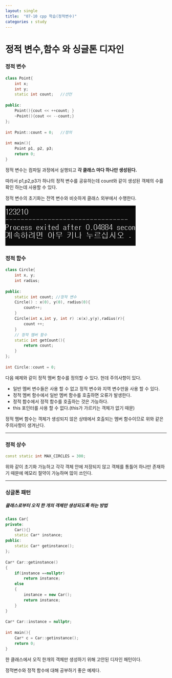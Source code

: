 ```yaml
---
layout: single
title:  "07-10 cpp 학습(정적변수)"
categories : study
---
```


# 정적 변수,함수 와 싱글톤 디자인

### 정적 변수

```c++
class Point{
	int x;
	int y;
	static int count;	//선언 
	
public:
	Point(){cout << ++count; }
	~Point(){cout << --count;}
};

int Point::count = 0;	//정의

int main(){
	Point p1, p2, p3;
	return 0;
} 
```

정적 변수는 컴파일 과정에서 실행되고 **각 클래스 마다 하나만 생성된다.**

따라서 p1,p2,p3가 하나의 정적 변수를 공유하는데 count와 같이 생성된 객체의 수를 확인 하는데 사용할 수 있다.

정적 변수의 초기화는 전역 변수와 비슷하게 클래스 외부에서 수행한다.


![image-20220710181950015](https://raw.githubusercontent.com/yeonghune/yeonghune.github.io/master/images/2022-07-09-cpp(static)/image-20220710181950015.png)



### 정적 함수

```c++
class Circle{
	int x, y;
	int radius;
	
public:
	static int count; //정적 변수
	Circle() : x(0), y(0), radius(0){
		count++;
	}
	Circle(int x,int y, int r) :x(x),y(y),radius(r){
		count ++;
	}
	// 정적 멤버 함수
	static int getCount(){
		return count;
	} 
};

int Circle::count = 0;
```

다음 예제와 같이 정적 멤버 함수를 정의할 수 있다. 헌데 주의사항이 있다.

- 일반 멤버 변수들은 사용 할 수 없고 정적 변수와 지역 변수만을 사용 할 수 있다.
- 정적 멤버 함수에서 일반 멤버 함수를 호출하면 오류가 발생한다.
- 정적 함수에서 정적 함수를 호출하는 것은 가능하다.
- this 포인터를 사용 할 수 없다.(this가 가르키는 객체가 없기 때문)

정적 멤버 함수는 객체가 생성되지 않은 상태에서 호출되는 멤버 함수이므로 위와 같은 주의사항이 생겨난다.

------------

### 정적 상수

```c++
const static int MAX_CIRCLES = 300;
```

위와 같이 초기화 가능하고 각각 객체 안에 저장되지 않고 객체를 통틀어 하나만 존재하기 때문에 메모리 절약이 가능하며 많이 쓰인다.

---

### 싱글톤 패턴

##### 클래스로부터 오직 한 개의 객체만 생성되도록 하는 방법

```c++
class Car{
private:
	Car(){}
	static Car* instance;
public:
	static Car* getinstance();
};

Car* Car::getinstance()
{
	if(instance ==nullptr)
		return instance;
	else
	{
		instance = new Car();
		return instance;
	}
}

Car* Car::instance = nullptr;

int main(){
	Car* c = Car::getinstance();
    return 0;
} 
```

한 클래스에서 오직 한개의 객체만 생성하기 위해 고안된 디자인 패턴이다.

정적변수와 정적 함수에 대해 공부하기 좋은 예제다.



